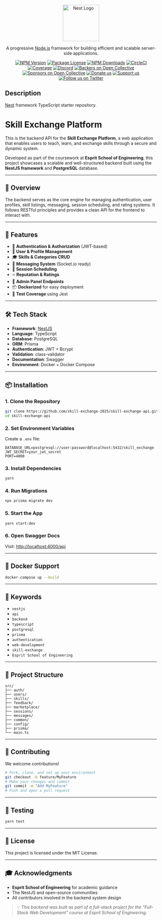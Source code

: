 <p align="center">
  <a href="http://nestjs.com/" target="blank"><img src="https://nestjs.com/img/logo-small.svg" width="120" alt="Nest Logo" /></a>
</p>

[circleci-image]: https://img.shields.io/circleci/build/github/nestjs/nest/master?token=abc123def456
[circleci-url]: https://circleci.com/gh/nestjs/nest

  <p align="center">A progressive <a href="http://nodejs.org" target="_blank">Node.js</a> framework for building efficient and scalable server-side applications.</p>
    <p align="center">
<a href="https://www.npmjs.com/~nestjscore" target="_blank"><img src="https://img.shields.io/npm/v/@nestjs/core.svg" alt="NPM Version" /></a>
<a href="https://www.npmjs.com/~nestjscore" target="_blank"><img src="https://img.shields.io/npm/l/@nestjs/core.svg" alt="Package License" /></a>
<a href="https://www.npmjs.com/~nestjscore" target="_blank"><img src="https://img.shields.io/npm/dm/@nestjs/common.svg" alt="NPM Downloads" /></a>
<a href="https://circleci.com/gh/nestjs/nest" target="_blank"><img src="https://img.shields.io/circleci/build/github/nestjs/nest/master" alt="CircleCI" /></a>
<a href="https://coveralls.io/github/nestjs/nest?branch=master" target="_blank"><img src="https://coveralls.io/repos/github/nestjs/nest/badge.svg?branch=master#9" alt="Coverage" /></a>
<a href="https://discord.gg/G7Qnnhy" target="_blank"><img src="https://img.shields.io/badge/discord-online-brightgreen.svg" alt="Discord"/></a>
<a href="https://opencollective.com/nest#backer" target="_blank"><img src="https://opencollective.com/nest/backers/badge.svg" alt="Backers on Open Collective" /></a>
<a href="https://opencollective.com/nest#sponsor" target="_blank"><img src="https://opencollective.com/nest/sponsors/badge.svg" alt="Sponsors on Open Collective" /></a>
  <a href="https://paypal.me/kamilmysliwiec" target="_blank"><img src="https://img.shields.io/badge/Donate-PayPal-ff3f59.svg" alt="Donate us"/></a>
    <a href="https://opencollective.com/nest#sponsor"  target="_blank"><img src="https://img.shields.io/badge/Support%20us-Open%20Collective-41B883.svg" alt="Support us"></a>
  <a href="https://twitter.com/nestframework" target="_blank"><img src="https://img.shields.io/twitter/follow/nestframework.svg?style=social&label=Follow" alt="Follow us on Twitter"></a>
</p>
  <!--[![Backers on Open Collective](https://opencollective.com/nest/backers/badge.svg)](https://opencollective.com/nest#backer)
  [![Sponsors on Open Collective](https://opencollective.com/nest/sponsors/badge.svg)](https://opencollective.com/nest#sponsor)-->

## Description

[Nest](https://github.com/nestjs/nest) framework TypeScript starter repository.

# Skill Exchange Platform 

This is the backend API for the **Skill Exchange Platform**, a web application that enables users to teach, learn, and exchange skills through a secure and dynamic system.

Developed as part of the coursework at **Esprit School of Engineering**, this project showcases a scalable and well-structured backend built using the **NestJS framework** and **PostgreSQL** database.

---

## 🚀 Overview

The backend serves as the core engine for managing authentication, user profiles, skill listings, messaging, session scheduling, and rating systems. It follows RESTful principles and provides a clean API for the frontend to interact with.

---

## 🌟 Features

- 🔐 **Authentication & Authorization** (JWT-based)
- 👤 **User & Profile Management**
- 🎓 **Skills & Categories CRUD**
- 💬 **Messaging System** (Socket.io ready)
- 📅 **Session Scheduling**
- ⭐ **Reputation & Ratings**
- 🧾 **Admin Panel Endpoints**
- 📦 **Dockerized** for easy deployment
- 🧪 **Test Coverage** using Jest

---

## 🛠️ Tech Stack

- **Framework**: [NestJS](https://nestjs.com/)
- **Language**: TypeScript
- **Database**: PostgreSQL
- **ORM**: Prisma
- **Authentication**: JWT + Bcrypt
- **Validation**: class-validator
- **Documentation**: Swagger
- **Environment**: Docker + Docker Compose

---

## 📦 Installation

### 1. Clone the Repository

```bash
git clone https://github.com/skill-exchange-2025/skill-exchange-api.git
cd skill-exchange-api
```

### 2. Set Environment Variables

Create a `.env` file:

```env
DATABASE_URL=postgresql://user:password@localhost:5432/skill_exchange
JWT_SECRET=your_jwt_secret
PORT=4000
```

### 3. Install Dependencies

```bash
yarn
```

### 4. Run Migrations

```bash
npx prisma migrate dev
```

### 5. Start the App

```bash
yarn start:dev
```

### 6. Open Swagger Docs

Visit: [http://localhost:4000/api](http://localhost:4000/api)

---

## 🐳 Docker Support

```bash
docker-compose up --build
```

---

## 🔑 Keywords

- `nestjs`
- `api`
- `backend`
- `typescript`
- `postgresql`
- `prisma`
- `authentication`
- `web-development`
- `skill-exchange`
- `Esprit School of Engineering`

---

## 📂 Project Structure

```
src/
├── auth/
├── users/
├── skills/
├── feedback/
├── marketplace/
├── sessions/
├── messages/
├── common/
├── config/
├── prisma/
└── main.ts
```

---

## 🤝 Contributing

We welcome contributions!

```bash
# Fork, clone, and set up your environment
git checkout -b feature/MyFeature
# Make your changes and commit
git commit -m "Add MyFeature"
# Push and open a pull request
```

---

## 🧪 Testing

```bash
yarn test
```

---

## 📜 License

This project is licensed under the MIT License.

---

## 🎓 Acknowledgments

- **Esprit School of Engineering** for academic guidance
- The NestJS and open-source communities
- All contributors involved in the backend system design

> 💡 *This backend was built as part of a full-stack project for the “Full-Stack Web Development” course at Esprit School of Engineering.*

